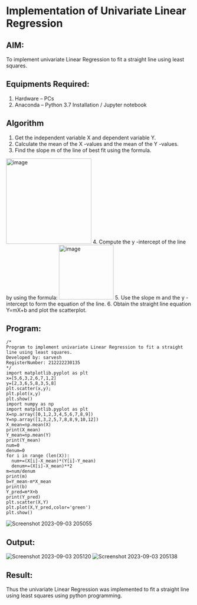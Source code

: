 # Implementation of Univariate Linear Regression
## AIM:
To implement univariate Linear Regression to fit a straight line using least squares.

## Equipments Required:
1. Hardware – PCs
2. Anaconda – Python 3.7 Installation / Jupyter notebook

## Algorithm
1. Get the independent variable X and dependent variable Y.
2. Calculate the mean of the X -values and the mean of the Y -values.
3. Find the slope m of the line of best fit using the formula. 
<img width="231" alt="image" src="https://user-images.githubusercontent.com/93026020/192078527-b3b5ee3e-992f-46c4-865b-3b7ce4ac54ad.png">
4. Compute the y -intercept of the line by using the formula:
<img width="148" alt="image" src="https://user-images.githubusercontent.com/93026020/192078545-79d70b90-7e9d-4b85-9f8b-9d7548a4c5a4.png">
5. Use the slope m and the y -intercept to form the equation of the line.
6. Obtain the straight line equation Y=mX+b and plot the scatterplot.

## Program:
```
/*
Program to implement univariate Linear Regression to fit a straight line using least squares.
Developed by: sarvesh
RegisterNumber: 212222230135 
*/
import matplotlib.pyplot as plt
x=[5,6,3,2,6,7,1,2]
y=[2,3,6,5,8,3,5,8]
plt.scatter(x,y);
plt.plot(x,y)
plt.show()
import numpy as np
import matplotlib.pyplot as plt
X=np.array([0,1,2,3,4,5,6,7,8,9])
Y=np.array([1,3,2,5,7,8,8,9,10,12])
X_mean=np.mean(X)
print(X_mean)
Y_mean=np.mean(Y)
print(Y_mean)
num=0
denum=0
for i in range (len(X)):
  num+=(X[i]-X_mean)*(Y[i]-Y_mean)
  denum+=(X[i]-X_mean)**2
m=num/denum
print(m)
b=Y_mean-m*X_mean
print(b)
Y_pred=m*X+b
print(Y_pred)
plt.scatter(X,Y)
plt.plot(X,Y_pred,color='green')
plt.show()
```

![Screenshot 2023-09-03 205055](https://github.com/sarveshjustin/Find-the-best-fit-line-using-Least-Squares-Method/assets/113497481/e0b56d79-c106-4e32-b982-697bccf67ea6)


## Output:
![Screenshot 2023-09-03 205120](https://github.com/sarveshjustin/Find-the-best-fit-line-using-Least-Squares-Method/assets/113497481/d764b387-b877-4636-942e-949120e7b48d)
![Screenshot 2023-09-03 205138](https://github.com/sarveshjustin/Find-the-best-fit-line-using-Least-Squares-Method/assets/113497481/c1939e10-26b7-46a2-94f4-9755327cf2b4)
## Result:
Thus the univariate Linear Regression was implemented to fit a straight line using least squares using python programming.
